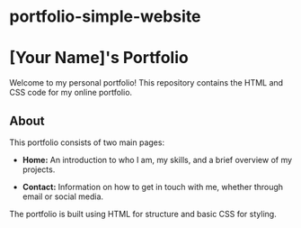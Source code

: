 # portfolio-simple-website


# [Your Name]'s Portfolio

Welcome to my personal portfolio! This repository contains the HTML and CSS code for my online portfolio.

## About

This portfolio consists of two main pages:

- **Home:** An introduction to who I am, my skills, and a brief overview of my projects.

- **Contact:** Information on how to get in touch with me, whether through email or social media.

The portfolio is built using HTML for structure and basic CSS for styling.


